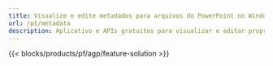 ```yaml
---
title: Visualize e edite metadados para arquivos do PowerPoint no Windows, Linux e macOS
url: /pt/metadata
description: Aplicativo e APIs gratuitos para visualizar e editar propriedades de documentos PPT e PPTX
---
```


{{< blocks/products/pf/agp/feature-solution >}} 

